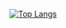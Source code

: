 [![Top Langs](https://github-readme-stats.vercel.app/api/top-langs/?username=As1ss)](https://github.com/As1ss/github-readme-stats)
